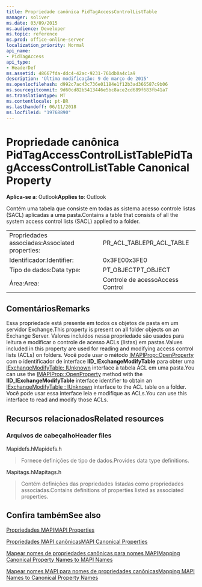 ```yaml
---
title: Propriedade canônica PidTagAccessControlListTable
manager: soliver
ms.date: 03/09/2015
ms.audience: Developer
ms.topic: reference
ms.prod: office-online-server
localization_priority: Normal
api_name:
- PidTagAccess
api_type:
- HeaderDef
ms.assetid: 48667fda-ddc4-42ac-9231-761db0a4c1a9
description: 'Última modificação: 9 de março de 2015'
ms.openlocfilehash: d992c7ac43c736e01184e1f12b3ad366587c9b06
ms.sourcegitcommit: 9d60cd82b5413446e5bc8ace2cd689f683fb41a7
ms.translationtype: MT
ms.contentlocale: pt-BR
ms.lasthandoff: 06/11/2018
ms.locfileid: "19768890"
---
```

# <a name="pidtagaccesscontrollisttable-canonical-property"></a><span data-ttu-id="7099f-103">Propriedade canônica PidTagAccessControlListTable</span><span class="sxs-lookup"><span data-stu-id="7099f-103">PidTagAccessControlListTable Canonical Property</span></span>

  
  
<span data-ttu-id="7099f-104">**Aplica-se a**: Outlook</span><span class="sxs-lookup"><span data-stu-id="7099f-104">**Applies to**: Outlook</span></span> 
  
<span data-ttu-id="7099f-105">Contém uma tabela que consiste em todas as sistema acesso controle listas (SACL) aplicadas a uma pasta.</span><span class="sxs-lookup"><span data-stu-id="7099f-105">Contains a table that consists of all the system access control lists (SACL) applied to a folder.</span></span>
  
|||
|:-----|:-----|
|<span data-ttu-id="7099f-106">Propriedades associadas:</span><span class="sxs-lookup"><span data-stu-id="7099f-106">Associated properties:</span></span>  <br/> |<span data-ttu-id="7099f-107">PR_ACL_TABLE</span><span class="sxs-lookup"><span data-stu-id="7099f-107">PR_ACL_TABLE</span></span>  <br/> |
|<span data-ttu-id="7099f-108">Identificador:</span><span class="sxs-lookup"><span data-stu-id="7099f-108">Identifier:</span></span>  <br/> |<span data-ttu-id="7099f-109">0x3FE0</span><span class="sxs-lookup"><span data-stu-id="7099f-109">0x3FE0</span></span>  <br/> |
|<span data-ttu-id="7099f-110">Tipo de dados:</span><span class="sxs-lookup"><span data-stu-id="7099f-110">Data type:</span></span>  <br/> |<span data-ttu-id="7099f-111">PT_OBJECT</span><span class="sxs-lookup"><span data-stu-id="7099f-111">PT_OBJECT</span></span>  <br/> |
|<span data-ttu-id="7099f-112">Área:</span><span class="sxs-lookup"><span data-stu-id="7099f-112">Area:</span></span>  <br/> |<span data-ttu-id="7099f-113">Controle de acesso</span><span class="sxs-lookup"><span data-stu-id="7099f-113">Access Control</span></span>  <br/> |
   
## <a name="remarks"></a><span data-ttu-id="7099f-114">Comentários</span><span class="sxs-lookup"><span data-stu-id="7099f-114">Remarks</span></span>

<span data-ttu-id="7099f-115">Essa propriedade está presente em todos os objetos de pasta em um servidor Exchange.</span><span class="sxs-lookup"><span data-stu-id="7099f-115">This property is present on all folder objects on an Exchange Server.</span></span> <span data-ttu-id="7099f-116">Valores incluídos nessa propriedade são usados para leitura e modificar o controle de acesso ACLs (listas) em pastas.</span><span class="sxs-lookup"><span data-stu-id="7099f-116">Values included in this property are used for reading and modifying access control lists (ACLs) on folders.</span></span> <span data-ttu-id="7099f-117">Você pode usar o método [IMAPIProp::OpenProperty](imapiprop-openproperty.md) com o identificador de interface **IID_IExchangeModifyTable** para obter uma [IExchangeModifyTable: IUnknown](iexchangemodifytableiunknown.md) interface à tabela ACL em uma pasta.</span><span class="sxs-lookup"><span data-stu-id="7099f-117">You can use the [IMAPIProp::OpenProperty](imapiprop-openproperty.md) method with the **IID_IExchangeModifyTable** interface identifier to obtain an [IExchangeModifyTable : IUnknown](iexchangemodifytableiunknown.md) interface to the ACL table on a folder.</span></span> <span data-ttu-id="7099f-118">Você pode usar essa interface leia e modifique as ACLs.</span><span class="sxs-lookup"><span data-stu-id="7099f-118">You can use this interface to read and modify those ACLs.</span></span> 
  
## <a name="related-resources"></a><span data-ttu-id="7099f-119">Recursos relacionados</span><span class="sxs-lookup"><span data-stu-id="7099f-119">Related resources</span></span>

### <a name="header-files"></a><span data-ttu-id="7099f-120">Arquivos de cabeçalho</span><span class="sxs-lookup"><span data-stu-id="7099f-120">Header files</span></span>

<span data-ttu-id="7099f-121">Mapidefs.h</span><span class="sxs-lookup"><span data-stu-id="7099f-121">Mapidefs.h</span></span>
  
> <span data-ttu-id="7099f-122">Fornece definições de tipo de dados.</span><span class="sxs-lookup"><span data-stu-id="7099f-122">Provides data type definitions.</span></span>
    
<span data-ttu-id="7099f-123">Mapitags.h</span><span class="sxs-lookup"><span data-stu-id="7099f-123">Mapitags.h</span></span>
  
> <span data-ttu-id="7099f-124">Contém definições das propriedades listadas como propriedades associadas.</span><span class="sxs-lookup"><span data-stu-id="7099f-124">Contains definitions of properties listed as associated properties.</span></span>
    
## <a name="see-also"></a><span data-ttu-id="7099f-125">Confira também</span><span class="sxs-lookup"><span data-stu-id="7099f-125">See also</span></span>



[<span data-ttu-id="7099f-126">Propriedades MAPI</span><span class="sxs-lookup"><span data-stu-id="7099f-126">MAPI Properties</span></span>](mapi-properties.md)
  
[<span data-ttu-id="7099f-127">Propriedades MAPI canônicas</span><span class="sxs-lookup"><span data-stu-id="7099f-127">MAPI Canonical Properties</span></span>](mapi-canonical-properties.md)
  
[<span data-ttu-id="7099f-128">Mapear nomes de propriedades canônicas para nomes MAPI</span><span class="sxs-lookup"><span data-stu-id="7099f-128">Mapping Canonical Property Names to MAPI Names</span></span>](mapping-canonical-property-names-to-mapi-names.md)
  
[<span data-ttu-id="7099f-129">Mapear nomes MAPI para nomes de propriedades canônicas</span><span class="sxs-lookup"><span data-stu-id="7099f-129">Mapping MAPI Names to Canonical Property Names</span></span>](mapping-mapi-names-to-canonical-property-names.md)

